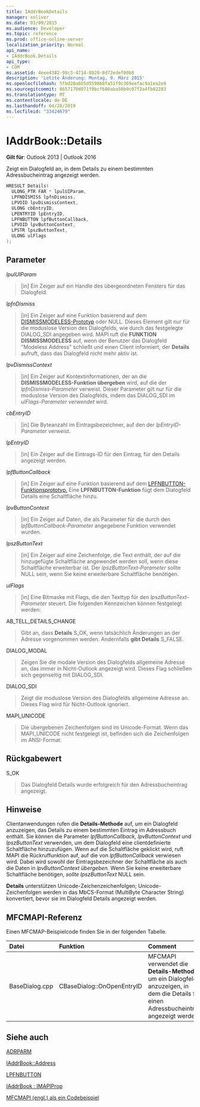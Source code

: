 ```yaml
---
title: IAddrBookDetails
manager: soliver
ms.date: 03/09/2015
ms.audience: Developer
ms.topic: reference
ms.prod: office-online-server
localization_priority: Normal
api_name:
- IAddrBook.Details
api_type:
- COM
ms.assetid: 4eee4382-98c3-4714-8920-8d72edef00b8
description: 'Letzte Änderung: Montag, 9. März 2015'
ms.openlocfilehash: 5fbd20a6b5d5598b8fa51f9c369eefac9a1ea2e9
ms.sourcegitcommit: 8657170d071f9bcf680aba50b9c07f2a4fb82283
ms.translationtype: MT
ms.contentlocale: de-DE
ms.lasthandoff: 04/28/2019
ms.locfileid: "33424679"
---
```

# <a name="iaddrbookdetails"></a>IAddrBook::Details

  
  
**Gilt für**: Outlook 2013 | Outlook 2016 
  
Zeigt ein Dialogfeld an, in dem Details zu einem bestimmten Adressbucheintrag angezeigt werden.
  
```cpp
HRESULT Details(
  ULONG_PTR FAR * lpulUIParam,
  LPFNDISMISS lpfnDismiss,
  LPVOID lpvDismissContext,
  ULONG cbEntryID,
  LPENTRYID lpEntryID,
  LPFNBUTTON lpfButtonCallback,
  LPVOID lpvButtonContext,
  LPSTR lpszButtonText,
  ULONG ulFlags
);
```

## <a name="parameters"></a>Parameter

 _lpulUIParam_
  
> [in] Ein Zeiger auf ein Handle des übergeordneten Fensters für das Dialogfeld.
    
 _lpfnDismiss_
  
> [in] Ein Zeiger auf eine Funktion basierend auf dem [DISMISSMODELESS-Prototyp](dismissmodeless.md) oder NULL. Dieses Element gilt nur für die moduslose Version des Dialogfelds, wie durch das festgelegte DIALOG_SDI angegeben wird. MAPI ruft die **FUNKTION DISMISSMODELESS** auf, wenn der Benutzer das Dialogfeld "Modeless Address" schließt und einen Client informiert, der **Details** aufruft, dass das Dialogfeld nicht mehr aktiv ist. 
    
 _lpvDismissContext_
  
> [in] Ein Zeiger auf Kontextinformationen, der an die **DISMISSMODELESS-Funktion übergeben** wird, auf die der  _lpfnDismiss-Parameter_ verweist. Dieser Parameter gilt nur für die moduslose Version des Dialogfelds, indem das DIALOG_SDI im  _ulFlags-Parameter verwendet_ wird. 
    
 _cbEntryID_
  
> [in] Die Byteanzahl im Eintragsbezeichner, auf den der  _lpEntryID-Parameter_ verweist. 
    
 _lpEntryID_
  
> [in] Ein Zeiger auf die Eintrags-ID für den Eintrag, für den Details angezeigt werden.
    
 _lpfButtonCallback_
  
> [in] Ein Zeiger auf eine Funktion basierend auf dem [LPFNBUTTON-Funktionsprototyp.](lpfnbutton.md) Eine **LPFNBUTTON-Funktion** fügt dem Dialogfeld Details eine Schaltfläche hinzu. 
    
 _lpvButtonContext_
  
> [in] Ein Zeiger auf Daten, die als Parameter für die durch den  _lpfButtonCallback-Parameter_ angegebene Funktion verwendet wurden. 
    
 _lpszButtonText_
  
> [in] Ein Zeiger auf eine Zeichenfolge, die Text enthält, der auf die hinzugefügte Schaltfläche angewendet werden soll, wenn diese Schaltfläche erweiterbar ist. Der  _lpszButtonText-Parameter_ sollte NULL sein, wenn Sie keine erweiterbare Schaltfläche benötigen. 
    
 _ulFlags_
  
> [in] Eine Bitmaske mit Flags, die den Texttyp für den  _lpszButtonText-Parameter_ steuert. Die folgenden Kennzeichen können festgelegt werden: 
    
AB_TELL_DETAILS_CHANGE
  
> Gibt an, dass **Details** S_OK, wenn tatsächlich Änderungen an der Adresse vorgenommen werden. Andernfalls **gibt Details** S_FALSE. 
    
DIALOG_MODAL
  
> Zeigen Sie die modale Version des Dialogfelds allgemeine Adresse an, das immer in Nicht-Outlook angezeigt wird. Dieses Flag schließen sich gegenseitig mit DIALOG_SDI.
    
DIALOG_SDI
  
>  Zeigt die moduslose Version des Dialogfelds allgemeine Adresse an. Dieses Flag wird für Nicht-Outlook ignoriert. 
    
MAPI_UNICODE 
  
> Die übergebenen Zeichenfolgen sind im Unicode-Format. Wenn das MAPI_UNICODE nicht festgelegt ist, befinden sich die Zeichenfolgen im ANSI-Format.
    
## <a name="return-value"></a>Rückgabewert

S_OK 
  
> Das Dialogfeld Details wurde erfolgreich für den Adressbucheintrag angezeigt.
    
## <a name="remarks"></a>Hinweise

Clientanwendungen rufen die **Details-Methode** auf, um ein Dialogfeld anzuzeigen, das Details zu einem bestimmten Eintrag im Adressbuch enthält. Sie können die Parameter  _lpfButtonCallback,_  _lpvButtonContext_ und  _lpszButtonText_ verwenden, um dem Dialogfeld eine clientdefinierte Schaltfläche hinzuzufügen. Wenn auf die Schaltfläche geklickt wird, ruft MAPI die Rückruffunktion auf, auf die von _lpfButtonCallback_ verwiesen wird. Dabei wird sowohl der Eintragsbezeichner der Schaltfläche als auch die Daten in _lpvButtonContext übergeben._ Wenn Sie keine erweiterbare Schaltfläche benötigen,  _sollte lpszButtonText_ NULL sein. 
  
 **Details** unterstützen Unicode-Zeichenzeichenfolgen; Unicode-Zeichenfolgen werden in das MbCS-Format (MultiByte Character String) konvertiert, bevor sie im Dialogfeld Details angezeigt werden. 
  
## <a name="mfcmapi-reference"></a>MFCMAPI-Referenz

Einen MFCMAP-Beispielcode finden Sie in der folgenden Tabelle.
  
|**Datei**|**Funktion**|**Comment**|
|:-----|:-----|:-----|
|BaseDialog.cpp  <br/> |CBaseDialog::OnOpenEntryID  <br/> |MFCMAPI verwendet die **Details-Methode,** um ein Dialogfeld anzuzeigen, in dem die Details für einen Adressbucheintrag angezeigt werden.  <br/> |
   
## <a name="see-also"></a>Siehe auch



[ADRPARM](adrparm.md)
  
[IAddrBook::Address](iaddrbook-address.md)
  
[LPFNBUTTON](lpfnbutton.md)
  
[IAddrBook : IMAPIProp](iaddrbookimapiprop.md)


[MFCMAPI (engl.) als ein Codebeispiel](mfcmapi-as-a-code-sample.md)

